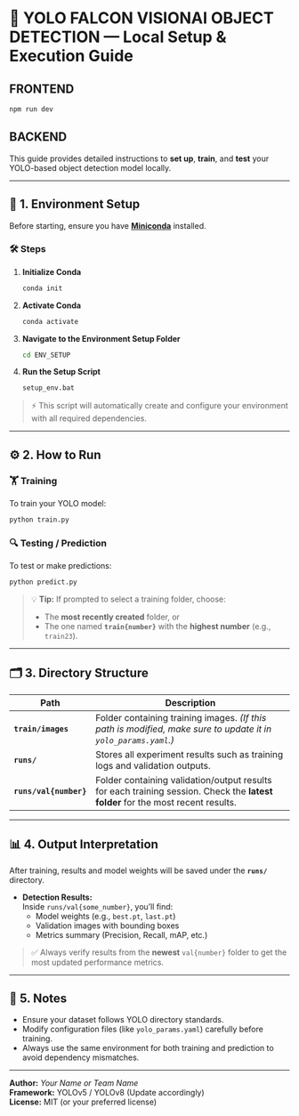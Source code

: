 # 🧠 YOLO FALCON VISIONAI OBJECT DETECTION — Local Setup & Execution Guide
## **FRONTEND**
```bash
npm run dev
```
## **BACKEND**

This guide provides detailed instructions to **set up**, **train**, and **test** your YOLO-based object detection model locally.

---

## 🧩 1. Environment Setup

Before starting, ensure you have **[Miniconda](https://docs.conda.io/en/latest/miniconda.html)** installed.

### 🛠️ Steps

1. **Initialize Conda**

   ```bash
   conda init
   ```

2. **Activate Conda**

   ```bash
   conda activate
   ```

3. **Navigate to the Environment Setup Folder**

   ```bash
   cd ENV_SETUP
   ```

4. **Run the Setup Script**
   ```bash
   setup_env.bat
   ```

> ⚡ This script will automatically create and configure your environment with all required dependencies.

---

## ⚙️ 2. How to Run

### 🏋️ Training

To train your YOLO model:

```bash
python train.py
```

### 🔍 Testing / Prediction

To test or make predictions:

```bash
python predict.py
```

> 💡 **Tip:** If prompted to select a training folder, choose:
>
> - The **most recently created** folder, or
> - The one named **`train{number}`** with the **highest number** (e.g., `train23`).

---

## 🗂️ 3. Directory Structure

| Path                   | Description                                                                                                                     |
| ---------------------- | ------------------------------------------------------------------------------------------------------------------------------- |
| **`train/images`**     | Folder containing training images. _(If this path is modified, make sure to update it in `yolo_params.yaml`.)_                  |
| **`runs/`**            | Stores all experiment results such as training logs and validation outputs.                                                     |
| **`runs/val{number}`** | Folder containing validation/output results for each training session. Check the **latest folder** for the most recent results. |

---

## 📊 4. Output Interpretation

After training, results and model weights will be saved under the **`runs/`** directory.

- **Detection Results:**  
  Inside `runs/val{some_number}`, you’ll find:
  - Model weights (e.g., `best.pt`, `last.pt`)
  - Validation images with bounding boxes
  - Metrics summary (Precision, Recall, mAP, etc.)

> ✅ Always verify results from the **newest** `val{number}` folder to get the most updated performance metrics.

---

## 🧾 5. Notes

- Ensure your dataset follows YOLO directory standards.
- Modify configuration files (like `yolo_params.yaml`) carefully before training.
- Always use the same environment for both training and prediction to avoid dependency mismatches.

---

**Author:** _Your Name or Team Name_  
**Framework:** YOLOv5 / YOLOv8 (Update accordingly)  
**License:** MIT (or your preferred license)
